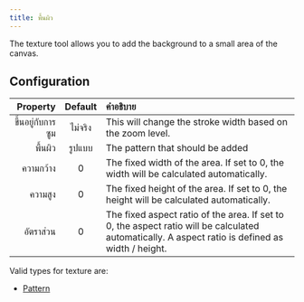 ```yaml
---
title: พื้นผิว
---
```


The texture tool allows you to add the background to a small area of the canvas.

## Configuration

|          Property | Default | คำอธิบาย                                                                                                                                                                                         |
| ----------------: | :-----: | :----------------------------------------------------------------------------------------------------------------------------------------------------------------------------------------------- |
| ขึ้นอยู่กับการซูม | ไม่จริง | This will change the stroke width based on the zoom level.                                                                                                                       |
|           พื้นผิว |  รูปแบบ | The pattern that should be added                                                                                                                                                                 |
|         ความกว้าง |    0    | The fixed width of the area. If set to 0, the width will be calculated automatically.                                                                            |
|           ความสูง |    0    | The fixed height of the area. If set to 0, the height will be calculated automatically.                                                                          |
|         อัตราส่วน |    0    | The fixed aspect ratio of the area. If set to 0, the aspect ratio will be calculated automatically. A aspect ratio is defined as width / height. |

Valid types for texture are:

- [Pattern](../../background#pattern)
